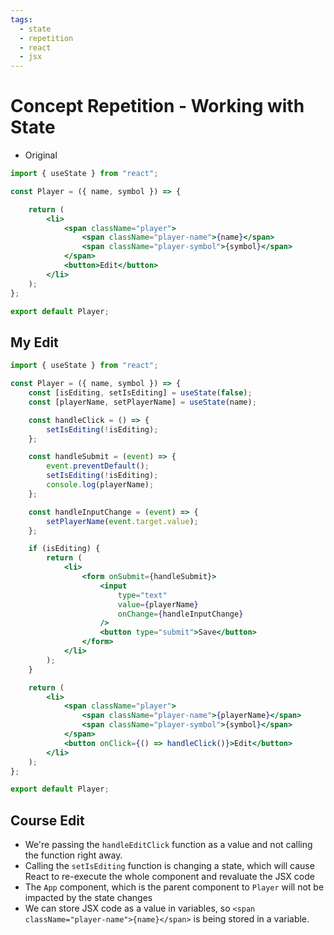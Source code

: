 ```yaml
---
tags:
  - state
  - repetition
  - react
  - jsx
---
```

# Concept Repetition - Working with State

* Original
```jsx
import { useState } from "react";

const Player = ({ name, symbol }) => {

	return (
		<li>
			<span className="player">
				<span className="player-name">{name}</span>
				<span className="player-symbol">{symbol}</span>
			</span>
			<button>Edit</button>
		</li>
	);
};

export default Player;

```

## My Edit

```jsx
import { useState } from "react";

const Player = ({ name, symbol }) => {
	const [isEditing, setIsEditing] = useState(false);
	const [playerName, setPlayerName] = useState(name);

	const handleClick = () => {
		setIsEditing(!isEditing);
	};

	const handleSubmit = (event) => {
		event.preventDefault();
		setIsEditing(!isEditing);
		console.log(playerName);
	};

	const handleInputChange = (event) => {
		setPlayerName(event.target.value);
	};

	if (isEditing) {
		return (
			<li>
				<form onSubmit={handleSubmit}>
					<input
						type="text"
						value={playerName}
						onChange={handleInputChange}
					/>
					<button type="submit">Save</button>
				</form>
			</li>
		);
	}

	return (
		<li>
			<span className="player">
				<span className="player-name">{playerName}</span>
				<span className="player-symbol">{symbol}</span>
			</span>
			<button onClick={() => handleClick()}>Edit</button>
		</li>
	);
};

export default Player;

```

## Course Edit
* We're passing the `handleEditClick` function as a value and not calling the function right away.
* Calling the `setIsEditing` function is changing a state, which will cause React to re-execute the whole component and revaluate the JSX code
* The `App` component, which is the parent component to `Player` will not be impacted by the state changes 
* We can store JSX code as a value in variables, so `<span className="player-name">{name}</span>` is being stored in a variable.

